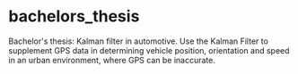 # bachelors_thesis
Bachelor's thesis: Kalman filter in automotive. Use the Kalman Filter to supplement GPS data in determining vehicle position, orientation and speed in an urban environment, where GPS can be inaccurate.
